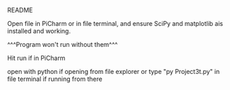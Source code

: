 README

Open file in PiCharm or in file terminal, and ensure SciPy and matplotlib ais installed and working.



^^^Program won't run without them^^^



Hit run if in PiCharm



open with python if opening from file explorer or type "py Project3t.py" in file terminal if running from there

